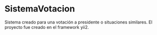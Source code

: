 # SistemaVotacion
Sistema creado para una votación a presidente o situaciones similares.
El proyecto fue creado en el framework yii2.

